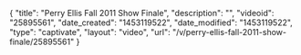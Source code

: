 {
    "title": "Perry Ellis Fall 2011 Show Finale",
    "description": "",
    "videoid": "25895561",
    "date_created": "1453119522",
    "date_modified": "1453119522",
    "type": "captivate",
    "layout": "video",
    "url": "\/v\/perry-ellis-fall-2011-show-finale\/25895561"
}